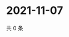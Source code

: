 # 2021-11-07

共 0 条

<!-- BEGIN WEIBO -->
<!-- 最后更新时间 Sun Nov 07 2021 02:00:54 GMT+0800 (China Standard Time) -->

<!-- END WEIBO -->
